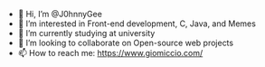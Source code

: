 - 👋 Hi, I’m @J0hnnyGee
- 👀 I’m interested in Front-end development, C, Java, and Memes
- 🌱 I’m currently studying at university
- 💞️ I’m looking to collaborate on Open-source web projects
- 📫 How to reach me: https://www.giomiccio.com/

